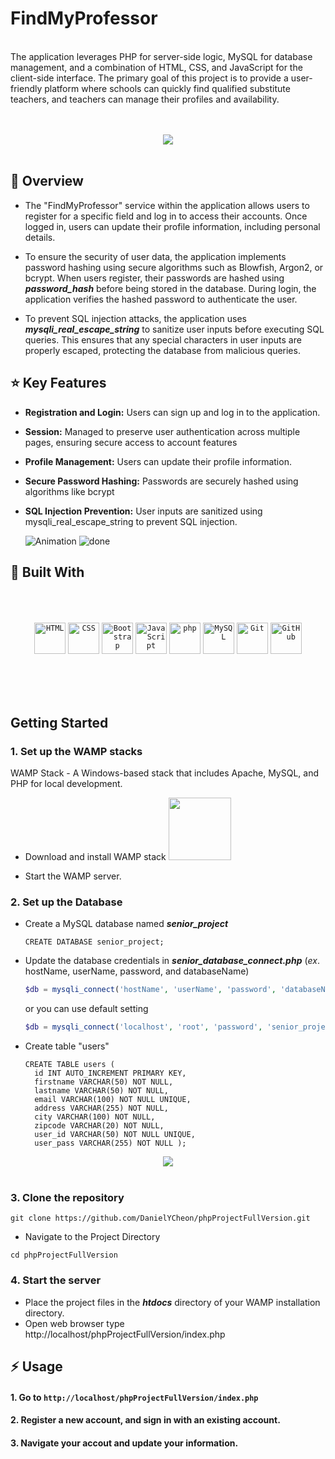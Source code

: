 #   FindMyProfessor
<br>
The application leverages PHP for server-side logic, MySQL for database management, and a combination of HTML, CSS, and JavaScript for the client-side interface.
The primary goal of this project is to provide a user-friendly platform where schools can quickly find qualified substitute teachers, and teachers can manage their profiles and availability.<br><br><br>

<p align="center">
  <img src="https://github.com/user-attachments/assets/d319b988-ed05-40f2-9efa-30cb774bddcb"><br><br>
</p>




## :beginner:  Overview

- The "FindMyProfessor" service within the application allows users to register for a specific field and log in to access their accounts. Once logged in, users can update their profile information, including personal details.

- To ensure the security of user data, the application implements password hashing using secure algorithms such as Blowfish, Argon2, or bcrypt. When users register, their passwords are hashed using **_password_hash_** before being stored in the database. During login, the application verifies the hashed password to authenticate the user.

- To prevent SQL injection attacks, the application uses **_mysqli_real_escape_string_** to sanitize user inputs before executing SQL queries. This ensures that any special characters in user inputs are properly escaped, protecting the database from malicious queries.
  
## :star: Key Features

- **Registration and Login:** Users can sign up and log in to the application.

- **Session:** Managed to preserve user authentication across multiple pages, ensuring secure access to account features

- **Profile Management:** Users can update their profile information.

- **Secure Password Hashing:** Passwords are securely hashed using algorithms like bcrypt

- **SQL Injection Prevention:** User inputs are sanitized using mysqli_real_escape_string to prevent SQL injection.

  ![Animation](https://github.com/user-attachments/assets/df7e6b60-5a6b-41f0-9ff9-9444d89be5bb)
  ![done](https://github.com/user-attachments/assets/b846c449-290f-4854-8b0c-2ffb4b187296)


## :wrench: Built With

<div align="center">
  <br /> <br /> <br />
	 <code><img width="50" src="https://user-images.githubusercontent.com/25181517/192158954-f88b5814-d510-4564-b285-dff7d6400dad.png" alt="HTML" title="HTML"/></code>
	<code><img width="50" src="https://user-images.githubusercontent.com/25181517/183898674-75a4a1b1-f960-4ea9-abcb-637170a00a75.png" alt="CSS" title="CSS"/></code>
	<code><img width="50" src="https://user-images.githubusercontent.com/25181517/183898054-b3d693d4-dafb-4808-a509-bab54cf5de34.png" alt="Bootstrap" title="Bootstrap"/></code>
	<code><img width="50" src="https://user-images.githubusercontent.com/25181517/117447155-6a868a00-af3d-11eb-9cfe-245df15c9f3f.png" alt="JavaScript" title="JavaScript"/></code>
	<code><img width="50" src="https://user-images.githubusercontent.com/25181517/183570228-6a040b9f-3ddf-47a2-a201-743121dac664.png" alt="php" title="php"/></code>
	<code><img width="50" src="https://user-images.githubusercontent.com/25181517/183896128-ec99105a-ec1a-4d85-b08b-1aa1620b2046.png" alt="MySQL" title="MySQL"/></code>
	<code><img width="50" src="https://user-images.githubusercontent.com/25181517/192108372-f71d70ac-7ae6-4c0d-8395-51d8870c2ef0.png" alt="Git" title="Git"/></code>
	<code><img width="50" src="https://user-images.githubusercontent.com/25181517/192108374-8da61ba1-99ec-41d7-80b8-fb2f7c0a4948.png" alt="GitHub" title="GitHub"/></code>

   <br /> <br /> <br />
</div>

## Getting Started

### 1. Set up the WAMP stacks 
WAMP Stack - A Windows-based stack that includes Apache, MySQL, and PHP for local development.
- Download and install WAMP stack  <a href="https://bitnami.com/">
  <img  width="100" src="https://github.com/user-attachments/assets/125e541b-f755-4a2f-b68f-dd8acd32b884">
</a>

- Start the WAMP server.

### 2. Set up the Database
- Create a MySQL database named **_senior_project_**
  ```Mysql
  CREATE DATABASE senior_project;
  ```
- Update the database credentials in **_senior_database_connect.php_** (_ex_. hostName, userName, password, and databaseName)
  
  ```php
  $db = mysqli_connect('hostName', 'userName', 'password', 'databaseName');
  ```
  or you can use default setting
  
  ```php
  $db = mysqli_connect('localhost', 'root', 'password', 'senior_project');
  ```
- Create table "users"
  ```Mysql
  CREATE TABLE users (
    id INT AUTO_INCREMENT PRIMARY KEY,
    firstname VARCHAR(50) NOT NULL,
    lastname VARCHAR(50) NOT NULL,
    email VARCHAR(100) NOT NULL UNIQUE,
    address VARCHAR(255) NOT NULL,
    city VARCHAR(100) NOT NULL,
    zipcode VARCHAR(20) NOT NULL,
    user_id VARCHAR(50) NOT NULL UNIQUE,
    user_pass VARCHAR(255) NOT NULL );
  ```

<p align="center">
  <img src="https://github.com/user-attachments/assets/3c61aef0-810a-4dca-9390-236c43230e42"><br><br>
</p>

### 3. Clone the repository
```git
git clone https://github.com/DanielYCheon/phpProjectFullVersion.git
```
- Navigate to the Project Directory
```git
cd phpProjectFullVersion
```


### 4. Start the server

- Place the project files in the **_htdocs_** directory of your WAMP installation directory.
- Open web browser type http://localhost/phpProjectFullVersion/index.php


## :zap: Usage
#### 1. Go to ```http://localhost/phpProjectFullVersion/index.php```
#### 2. Register a new account, and sign in with an existing account.
#### 3. Navigate your accout and update your information.



